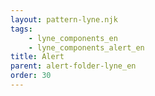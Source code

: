 ```yaml
---
layout: pattern-lyne.njk
tags: 
    - lyne_components_en
    - lyne_components_alert_en
title: Alert
parent: alert-folder-lyne_en
order: 30
---
```

